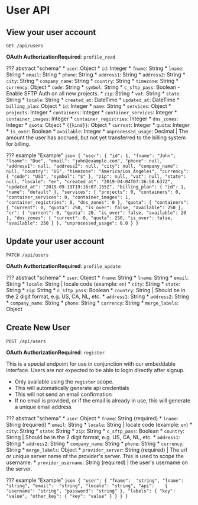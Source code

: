# User API

## View your user account

`GET /api/users`

**OAuth AuthorizationRequired**: `profile_read`

??? abstract "schema"
    * `user`: Object
        * `id`: Integer
        * `fname`: String
        * `lname`: String
        * `email`: String
        * `phone`: String
        * `address1`: String
        * `address2`: String
        * `city`: String
        * `company_name`: String
        * `country`: String
        * `timezone`: String
        * `currency`: Object
            * `code`: String
            * `symbol`: String
        * `c_sftp_pass`: Boolean - Enable SFTP Auth on all new projects.
        * `zip`: String
        * `vat`: String
        * `state`: String
        * `locale`: String
        * `created_at`: DateTime
        * `updated_at`: DateTime
        * `billing_plan`: Object
            * `id`: Integer
            * `name`: String
        * `services`: Object
            * `projects`: Integer
            * `containers`: Integer
            * `container_services`: Integer
            * `container_images`: Integer
            * `container_registries`: Integer
            * `dns_zones`: Integer
        * `quota`: Object
            * `{{kind}}`: Object
                * `current`: Integer
                * `quota`: Integer
                * `is_over`: Boolean
                * `available`: Integer
        * `unprocessed_usage`: Decimal | The amount the user has accrued, but not yet transferred to the billing system for billing.

??? example "Example"
    ```json
    {
      "user": {
        "id": 1,
        "fname": "John",
        "lname": "Doe",
        "email": "john@example.com",
        "phone": null,
        "address1": null,
        "address2": null,
        "city": null,
        "company_name": null,
        "country": "US",
        "timezone": "America/Los_Angeles",
        "currency": {
          "code": "USD",
          "symbol": "$"
        },
        "zip": null,
        "vat": null,
        "state": null,
        "locale": "en",
        "created_at": "2019-04-04T07:36:50.637Z",
        "updated_at": "2019-09-19T19:16:07.155Z",
        "billing_plan": {
          "id": 1,
          "name": "default"
        },
        "services": {
          "projects": 0,
          "containers": 0,
          "container_services": 0,
          "container_images": 1,
          "container_registries": 0,
          "dns_zones": 0
        },
        "quota": {
          "containers": {
            "current": 0,
            "quota": 250,
            "is_over": false,
            "available": 250
          },
          "cr": {
            "current": 0,
            "quota": 20,
            "is_over": false,
            "available": 20
          },
          "dns_zones": {
            "current": 0,
            "quota": 250,
            "is_over": false,
            "available": 250
          }
        },
        "unprocessed_usage": 0.0
      }
    }
    ```

## Update your user account

`PATCH /api/users`

**OAuth AuthorizationRequired**: `profile_update`

??? abstract "schema"
    * `user`: Object
        * `fname`: String
        * `lname`: String
        * `email`: String
        * `locale`: String | locale code (example: `en`)
        * `city`: String
        * `state`: String
        * `zip`: String
        * `c_sftp_pass`: Boolean
        * `country`: String | Should be in the 2 digit format, e.g. US, CA, NL, etc.
        * `address1`: String
        * `address2`: String
        * `company_name`: String
        * `phone`: String
        * `currency`: String
        * `merge_labels`: Object


## Create New User

`POST /api/users`

**OAuth AuthorizationRequired**: `register`

This is a special endpoint for use in conjunction with our embeddable interface.
Users are not expected to be able to login directly after signup.

* Only available using the `register` scope.
* This will automatically generate api credentials
* This will not send an email confirmation
* If no email is provided, or if the email is already in use, this will generate a unique email address

??? abstract "schema"
    * `user`: Object
        * `fname`: String (required)
        * `lname`: String (required)
        * `email`: String
        * `locale`: String | locale code (example: `en`)
        * `city`: String
        * `state`: String
        * `zip`: String
        * `c_sftp_pass`: Boolean
        * `country`: String | Should be in the 2 digit format, e.g. US, CA, NL, etc.
        * `address1`: String
        * `address2`: String
        * `company_name`: String
        * `phone`: String
        * `currency`: String
        * `merge_labels`: Object
        * `provider_server`: String (required) | The url or unique server name of the provider's server. This is used to scope the username.
        * `provider_username`: String (required) | the user's username on the server.

??? example "Example"
    ```json
    {
      "user": {
        "fname":  "string",
        "lname":  "string",
        "email":  "string",
        "locale": "string",
        "api":    {
          "username": "string",
          "password": "string"
        },
        "labels": {
          "key":       "value",
          "other_key": {
            "key": "value"
          }
        }
      }
    }
    ```